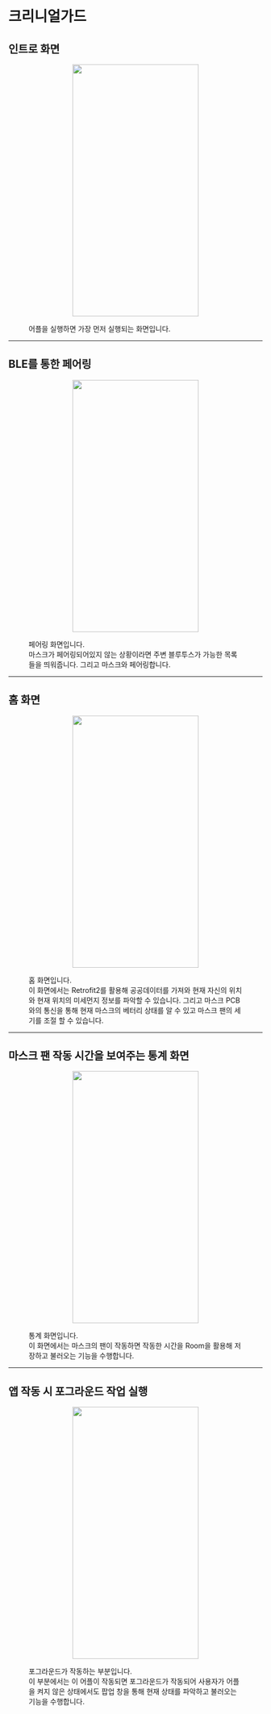 # 크리니얼가드

<h2> 인트로 화면 </h2>
<figure>
  <p align="center">
    <img src="https://user-images.githubusercontent.com/28584275/167344009-7c07d512-9da8-4455-b1d0-821441159928.jpg" width="250" height="500" >
  </p>
  <figcaption> 어플을 실행하면 가장 먼저 실행되는 화면입니다. </figcation>
</figure>
<hr/>

<h2> BLE를 통한 페어링 </h2>
<figure>
  <p align="center">
    <img src="https://user-images.githubusercontent.com/28584275/167344783-2cd6a241-ab62-4ba6-8caa-e2a4a372313c.jpg" width="250" height="500" >
  </p>
  <figcaption> 페어링 화면입니다.<br/>
    마스크가 페어링되어있지 않는 상황이라면 주변 블루투스가 가능한 목록들을 띄워줍니다. 그리고 마스크와 페어링합니다. </figcation>
</figure>
<hr/>

<h2> 홈 화면 </h2>
<figure>
  <p align="center">
    <img src="https://user-images.githubusercontent.com/28584275/167344752-d5b57f08-2d5d-4ef5-aa0b-2dca2233f855.jpg" width="250" height="500" >
  </p>
  <figcaption>홈 화면입니다.<br/>
    이 화면에서는 Retrofit2를 활용해 공공데이터를 가져와 현재 자신의 위치와 현재 위치의 미세먼지 정보를 파악할 수 있습니다. 그리고 마스크 PCB와의 통신을 통해 현재 마스크의 베터리 상태를 알 수 있고 마스크 팬의 세기를 조절 할 수 있습니다.</figcation>
</figure>
<hr/>

<h2> 마스크 팬 작동 시간을 보여주는 통계 화면 </h2>
<figure>
  <p align="center">
    <img src="https://user-images.githubusercontent.com/28584275/167344711-a3435835-8e99-4d9f-b189-d94cd60309f7.jpg" width="250" height="500" >
  </p>
  <figcaption>통계 화면입니다.<br/>
    이 화면에서는 마스크의 팬이 작동하면 작동한 시간을 Room을 활용해 저장하고 불러오는 기능을 수행합니다.</figcation>
</figure>
<hr/>


<h2> 앱 작동 시 포그라운드 작업 실행 </h2>
<figure>
  <p align="center">
    <img src="https://user-images.githubusercontent.com/28584275/167344622-1506ad30-baab-497b-a332-2682ba17386f.jpg" width="250" height="500" >
  </p>
  <figcaption>포그라운드가 작동하는 부분입니다.<br/>
    이 부분에서는 이 어플이 작동되면 포그라운드가 작동되어 사용자가 어플을 켜지 않은 상태에서도 팝업 창을 통해 현재 상태를 파악하고 불러오는 기능을 수행합니다.</figcation>
</figure>
